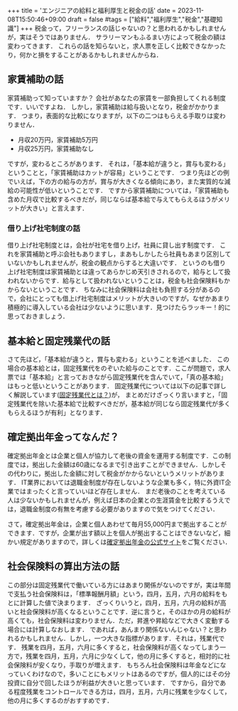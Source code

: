 +++
title = 'エンジニアの給料と福利厚生と税金の話'
date = 2023-11-08T15:50:46+09:00
draft = false
#tags = ["給料","福利厚生","税金","基礎知識"]
+++
税金って，フリーランスの話じゃないの？と思われるかもしれませんが，実はそうではありません．
サラリーマンもふるまい方によって税金の額は変わってきます．
これらの話を知らないと，求人票を正しく比較できなかったり，何かと損をすることがあるかもしれませんからね．

## 家賃補助の話
家賃補助って知っていますか？
会社があなたの家賃を一部負担してくれる制度です．いいですよね．
しかし，家賃補助は給与扱いとなり，税金がかかります．
つまり，表面的な比較になりますが，以下の二つはもらえる手取りは変わりません．
- 月収20万円，家賃補助5万円
- 月収25万円，家賃補助なし

ですが，変わるところがあります．
それは，「基本給が違うと，賞与も変わる」ということと，「家賃補助はカットが容易」ということです．
つまり先ほどの例でいえば，下の方の給与の方が，賞与が大きくなる傾向にあり，また実質的な減給の可能性が低いということです．
ですから家賃補助については，「家賃補助も含めた月収で比較するべきだが，同じならば基本給で与えてもらえるほうがメリットが大きい」と言えます．

### 借り上げ社宅制度の話
借り上げ社宅制度とは，会社が社宅を借り上げ，社員に貸し出す制度です．
これを家賃補助と呼ぶ会社もありますし，まあもしかしたら社員もあまり区別していないかもしれませんが，税金の観点からすると大違いです．
というのも借り上げ社宅制度は家賃補助とは違ってあらかじめ天引きされるので，給与として扱われないからです．給与として扱われないということは，税金も社会保険料もかからないということです．
ちなみに社会保険料は会社も負担する分があるので，会社にとっても借上げ社宅制度はメリットが大きいのですが，なぜかあまり積極的に導入している会社は少ないように思います．見つけたらラッキー！的に思っておきましょう．

## 基本給と固定残業代の話
さて先ほど，「基本給が違うと，賞与も変わる」ということを述べました．
この場合の基本給とは，固定残業代をのぞいた給与のことです．ここが問題で，求人票では「基本給」と言っておきながら固定残業代を含んでいて，「真の基本給」はもっと低いということがあります．
固定残業代については以下の記事で詳しく解説しています([固定残業代とは？](/posts/kotei_zangyodai/))が，
まとめだけざっくり言いますと，「固定残業代を除いた基本給で比較すべきだが，基本給が同じなら固定残業代が多くもらえるほうが有利」となります．

## 確定拠出年金ってなんだ？
確定拠出年金とは企業と個人が協力して老後の資金を運用する制度です．この制度では，拠出した金額は60歳になるまで引き出すことができません．しかしその代わりに，拠出した金額に対して税金がかからないというメリットがあります．
IT業界においては退職金制度が存在しないような企業も多く，特に外資IT企業ではまったくと言っていいほど存在しません．
まだ老後のことを考えている人は少ないかもしれませんが，例えば日本の企業との生涯賃金を比較するうえでは，退職金制度の有無を考慮する必要がありますので気をつけてください．

さて，確定拠出年金は，企業と個人あわせて毎月55,000円まで拠出することができます．ですが，企業が出す額以上を個人が拠出することはできないなど，細かい規定がありますので，詳しくは[確定拠出年金の公式サイト](https://www.mhlw.go.jp/stf/seisakunitsuite/bunya/nenkin/nenkin/kyoshutsu/gaiyou.html)をご覧ください．


## 社会保険料の算出方法の話
この部分は固定残業代で働いている方にはあまり関係がないのですが，実は年間で支払う社会保険料は，「標準報酬月額」という，四月，五月，六月の給料をもとに計算した値で決まります．
ざっくりいうと，四月，五月，六月の給料が高いと社会保険料が高くなるということです．逆に言うと，そのほかの月の給料が高くても，社会保険料は変わりません．ただ，昇進や昇給などで大きく変動する場合には計算しなおします．
であれば，あんまり関係ないんじゃない？と思われるかもしれません．しかし，一つ大きな指標があります．それは，残業代です．
残業を四月，五月，六月に多くすると，社会保険料が高くなってしまう一方で，残業を四月，五月，六月に少なくして，他の月に多くすると，相対的に社会保険料が安くなり，手取りが増えます．
もちろん社会保険料は年金などになっていくわけなので，多いことにもメリットはあるのですが，個人的にはその分投資に自分で回したほうが利益が大きいと思っています．
ですから，自分である程度残業をコントロールできる方は，四月，五月，六月に残業を少なくして，他の月に多くするのがおすすめです．